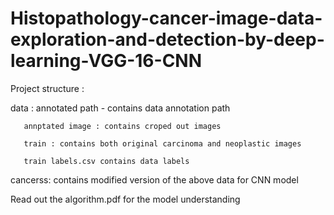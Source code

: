 # Histopathology-cancer-image-data-exploration-and-detection-by-deep-learning-VGG-16-CNN

Project structure :

data : annotated path - contains data annotation path 

       annptated image : contains croped out images
       
       train : contains both original carcinoma and neoplastic images 
       
       train labels.csv contains data labels
       
cancerss: contains modified version of the above data for CNN model 

Read out the algorithm.pdf for the model understanding
     

